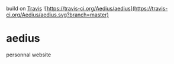 build on [Travis](https://travis-ci.org/Aedius/aedius) ![https://travis-ci.org/Aedius/aedius](https://travis-ci.org/Aedius/aedius.svg?branch=master)

# aedius
personnal website

